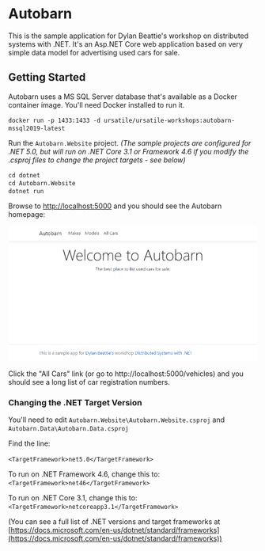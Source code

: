 # Autobarn
This is the sample application for Dylan Beattie's workshop on distributed systems with .NET. It's an Asp.NET Core web application based on very simple data model for advertising used cars for sale.

## Getting Started

Autobarn uses a MS SQL Server database that's available as a Docker container image. You'll need Docker installed to run it.

```
docker run -p 1433:1433 -d ursatile/ursatile-workshops:autobarn-mssql2019-latest
```

Run the `Autobarn.Website` project. *(The sample projects are configured for .NET 5.0, but will run on .NET Core 3.1 or Framework 4.6 if you modify the .csproj files to change the project targets - see below)*

```
cd dotnet
cd Autobarn.Website
dotnet run
```

Browse to [http://localhost:5000](http://localhost:5000) and you should see the Autobarn homepage:

![image-20210519192001483](images/autobarn-homepage-screenshot.png)

Click the "All Cars" link (or go to http://localhost:5000/vehicles) and you should see a long list of car registration numbers.

### Changing the .NET Target Version

You'll need to edit `Autobarn.Website\Autobarn.Website.csproj` and `Autobarn.Data\Autobarn.Data.csproj`

Find the line:

`<TargetFramework>net5.0</TargetFramework>`

To run on .NET Framework 4.6, change this to: `<TargetFramework>net46</TargetFramework>`

To run on .NET Core 3.1, change this to: `<TargetFramework>netcoreapp3.1</TargetFramework>`

(You can see a full list of .NET versions and target frameworks at [https://docs.microsoft.com/en-us/dotnet/standard/frameworks](https://docs.microsoft.com/en-us/dotnet/standard/frameworks))